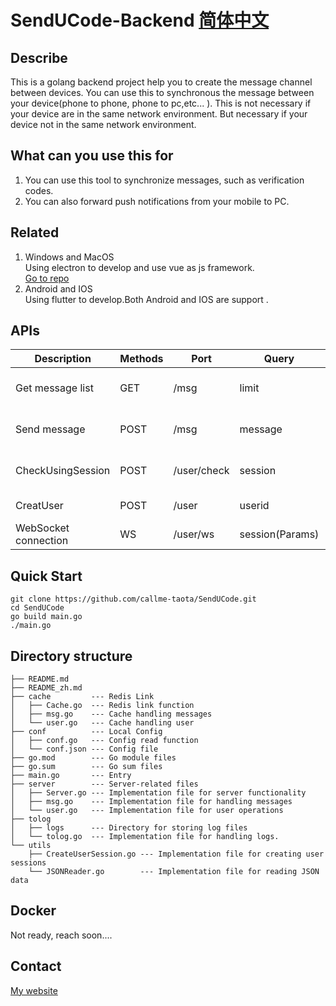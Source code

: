 # SendUCode-Backend [简体中文](https://github.com/callme-taota/SendUCode/blob/master/README_zh.md)

## Describe
This is a golang backend project help you to create the message channel between devices. You can use this to synchronous the message between your device(phone to phone, phone to pc,etc... ). 
This is not necessary if your device are in the same network environment. But necessary if your device not in the same network environment.   

## What can you use this for
1. You can use this tool to synchronize messages, such as verification codes.
2. You can also forward push notifications from your mobile to PC.

## Related 
1. Windows and MacOS  
    Using electron to develop and use vue as js framework.   
    [Go to repo]()
2. Android and IOS  
    Using flutter to develop.Both Android and IOS are support .

## APIs 

| Description          | Methods | Port        | Query           | Header              | Result                   |
|----------------------|---------|-------------|-----------------|---------------------|--------------------------|
| Get message list     | GET     | /msg        | limit           | session             | [{detail, device, time}] |
| Send message         | POST    | /msg        | message         | session, User-Agent | {msg}                    |
| CheckUsingSession    | POST    | /user/check | session         |                     | {ok, message, userid}    |
| CreatUser            | POST    | /user       | userid          |                     | {ok, msg, session}       |
| WebSocket connection | WS      | /user/ws    | session(Params) | User-Agent          |                          |

## Quick Start 
```
git clone https://github.com/callme-taota/SendUCode.git
cd SendUCode
go build main.go
./main.go
```

## Directory structure
```text
├── README.md
├── README_zh.md
├── cache         --- Redis Link
│   ├── Cache.go  --- Redis link function
│   ├── msg.go    --- Cache handling messages
│   └── user.go   --- Cache handling user
├── conf          --- Local Config
│   ├── conf.go   --- Config read function
│   └── conf.json --- Config file
├── go.mod        --- Go module files
├── go.sum        --- Go sum files
├── main.go       --- Entry
├── server        --- Server-related files
│   ├── Server.go --- Implementation file for server functionality
│   ├── msg.go    --- Implementation file for handling messages
│   └── user.go   --- Implementation file for user operations
├── tolog
│   ├── logs      --- Directory for storing log files
│   └── tolog.go  --- Implementation file for handling logs.
└── utils
    ├── CreateUserSession.go --- Implementation file for creating user sessions
    └── JSONReader.go        --- Implementation file for reading JSON data
```

## Docker
Not ready, reach soon....

## Contact
[My website](http://www.callmetaota.fun)